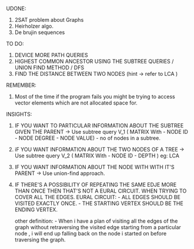  UDONE:

1. 2SAT problem about Graphs
2. Heirholzer algo.
3. De brujin sequences

TO DO:

1. DEVICE MORE PATH QUERIES
2. HIGHEST COMMON ANCESTOR USING THE
SUBTREE QUERIES / UNION FIND METHOD / DFS
3. FIND THE DISTANCE BETWEEN TWO NODES 
   (hint -> refer to LCA )

REMEMBER:
1. Most of the time if the program fails
you might be trying to access vector elements which are
not allocated space for.

INSIGHTS:

1. IF YOU WANT TO PARTICULAR INFORMATION ABOUT THE SUBTREE GIVEN THE PARENT
-> Use subtree query V_1 ( MATRIX With - NODE ID - NODE DEGREE - NODE VALUE) - no of nodes in a subtree.

2. iF YOU WANT INFORMATION ABOUT THE TWO NODES OF A TREE
-> Use subtree query V_2 ( MATRIX With - NODE ID - DEPTH ) eg: LCA 

3. IF YOU WANT INFORMATION ABOUT THE NODE WITH WITH IT'S PARENT
-> Use union-find approach. 

4. IF THERE'S A POSSIBILITY OF REPEATING THE SAME EDJE MORE THAN ONCE THEN THAT'S NOT A EURAL CIRCUIT.
WHEN TRYING TO COVER ALL THE EDGES.
   EURAL CIRCUIT:
          - ALL EDGES SHOULD BE VISITED EXACTLY ONCE.
          - THE STARTING VERTEX SHOULD BE THE ENDING VERTEX.

   other definition:
         - When i have a plan of visiting all the edges of the graph without retraversing the visited edge starting from a particular node , i will end up falling back on the node i started on before traversing the graph.